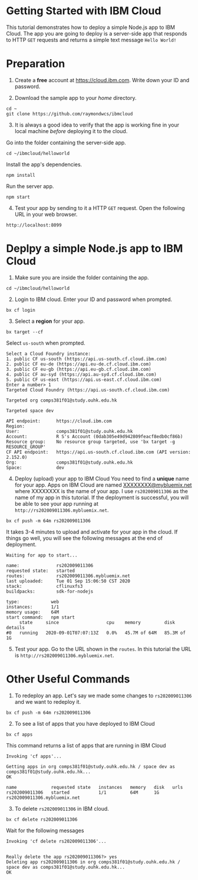 # Getting Started with IBM Cloud
This tutorial demonstrates how to deploy a simple Node.js app to IBM Cloud.  The app you are going to deploy is a server-side app that responds to HTTP `GET` requests and returns a simple text message `Hello World!`

# Preparation
1. Create a **free** account at https://cloud.ibm.com.  Write down your ID and password.

2. Download the sample app to your *home* directory.
```
cd ~
git clone https://github.com/raymondwcs/ibmcloud
```
3. It is always a good idea to verify that the app is working fine in your local machine *before* deploying it to the cloud.

Go into the folder containing the server-side app.
```
cd ~/ibmcloud/helloworld
```

Install the app's dependencies.
```
npm install
```

Run the server app.
```
npm start
```
4. Test your app by sending to it a HTTP `GET` request.  Open the following URL in your web browser.
```
http://localhost:8099
```

# Deplpy a simple Node.js app to IBM Cloud
1. Make sure you are inside the folder containing the app.
```
cd ~/ibmcloud/helloworld
```
2. Login to IBM cloud. Enter your ID and password when prompted.
```
bx cf login
```
3. Select a **region** for your app.
```
bx target --cf
```
Select `us-south` when prompted.
```
Select a Cloud Foundry instance:
1. public CF us-south (https://api.us-south.cf.cloud.ibm.com)
2. public CF eu-de (https://api.eu-de.cf.cloud.ibm.com)
3. public CF eu-gb (https://api.eu-gb.cf.cloud.ibm.com)
4. public CF au-syd (https://api.au-syd.cf.cloud.ibm.com)
5. public CF us-east (https://api.us-east.cf.cloud.ibm.com)
Enter a number> 1
Targeted Cloud Foundry (https://api.us-south.cf.cloud.ibm.com)

Targeted org comps381f01@study.ouhk.edu.hk

Targeted space dev
                  
API endpoint:      https://cloud.ibm.com   
Region:               
User:              comps381f01@study.ouhk.edu.hk   
Account:           R S's Account (0dab305e49d942809feacf8edb0cf86b)   
Resource group:    No resource group targeted, use 'bx target -g RESOURCE_GROUP'   
CF API endpoint:   https://api.us-south.cf.cloud.ibm.com (API version: 2.152.0)   
Org:               comps381f01@study.ouhk.edu.hk   
Space:             dev  
```
4. Deploy (upload) your app to IBM Cloud
You need to find a **unique** name for your app.  Apps on IBM Cloud are named XXXXXXXX@mybluemix.net where XXXXXXXX is the name of your app.
I use `rs202009011306` as the name of my app in this tutorial.  If the deployment is successful, you will be able to see your app running at `http://rs202009011306.mybluemix.net`.
```
bx cf push -m 64m rs202009011306
```
It takes 3-4 minutes to upload and activate for your app in the cloud.  If things go well, you will see the following messages at the end of deployment.
```
Waiting for app to start...

name:              rs202009011306
requested state:   started
routes:            rs202009011306.mybluemix.net
last uploaded:     Tue 01 Sep 15:06:50 CST 2020
stack:             cflinuxfs3
buildpacks:        sdk-for-nodejs

type:            web
instances:       1/1
memory usage:    64M
start command:   npm start
     state     since                  cpu    memory         disk          details
#0   running   2020-09-01T07:07:13Z   0.0%   45.7M of 64M   85.3M of 1G   
```
5. Test your app.  Go to the URL shown in the `routes`.  In this tutorial the URL is `http://rs202009011306.mybluemix.net`.

# Other Useful Commands
1. To redeploy an app.  Let's say we made some changes to `rs202009011306` and we want to redeploy it.
```
bx cf push -m 64m rs202009011306
```
2. To see a list of apps that you have deployed to IBM Cloud
```
bx cf apps
```
This command returns a list of apps that are running in IBM Cloud
```
Invoking 'cf apps'...

Getting apps in org comps381f01@study.ouhk.edu.hk / space dev as comps381f01@study.ouhk.edu.hk...
OK

name             requested state   instances   memory   disk   urls
rs202009011306   started           1/1         64M      1G     rs202009011306.mybluemix.net
```
3. To delete `rs202009011306` in IBM cloud.
```
bx cf delete rs202009011306
```
Wait for the following messages
```
Invoking 'cf delete rs202009011306'...


Really delete the app rs202009011306?> yes
Deleting app rs202009011306 in org comps381f01@study.ouhk.edu.hk / space dev as comps381f01@study.ouhk.edu.hk...
OK
```
